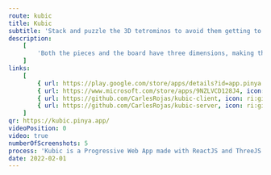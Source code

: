 ```yaml
---
route: kubic
title: Kubic
subtitle: 'Stack and puzzle the 3D tetrominos to avoid them getting to the top!'
description:
    [
        'Both the pieces and the board have three dimensions, making this a lot more challenging! Clear planes by filling them and try to reach the highest score by clearing four at the same time!',
    ]
links:
    [
        { url: https://play.google.com/store/apps/details?id=app.pinya.kubic, icon: ri:android-fill },
        { url: https://www.microsoft.com/store/apps/9NZLVCD128J4, icon: ri:windows-fill },
        { url: https://github.com/CarlesRojas/kubic-client, icon: ri:github-fill },
        { url: https://github.com/CarlesRojas/kubic-server, icon: ri:github-fill },
    ]
qr: https://kubic.pinya.app/
videoPosition: 0
video: true
numberOfScreenshots: 5
process: 'Kubic is a Progressive Web App made with ReactJS and ThreeJS. It targets mobile, tablet and desktop devices. The game is available through the Google Play Store and the Microsoft Store. You can also add it to your iPhone by scanning this QR and adding the website to your Home Screen.'
date: 2022-02-01
---
```

